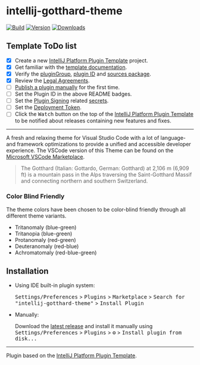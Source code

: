 # intellij-gotthard-theme

[![Build](https://github.com/janbiasi/intellij-gotthard-theme/actions/workflows/build.yml/badge.svg)](https://github.com/janbiasi/intellij-gotthard-theme/actions/workflows/build.yml)
[![Version](https://img.shields.io/jetbrains/plugin/v/PLUGIN_ID.svg)](https://plugins.jetbrains.com/plugin/PLUGIN_ID)
[![Downloads](https://img.shields.io/jetbrains/plugin/d/PLUGIN_ID.svg)](https://plugins.jetbrains.com/plugin/PLUGIN_ID)

## Template ToDo list
- [x] Create a new [IntelliJ Platform Plugin Template][template] project.
- [x] Get familiar with the [template documentation][template].
- [x] Verify the [pluginGroup](./gradle.properties), [plugin ID](./src/main/resources/META-INF/plugin.xml) and [sources package](./src/main/kotlin).
- [x] Review the [Legal Agreements](https://plugins.jetbrains.com/docs/marketplace/legal-agreements.html?from=IJPluginTemplate).
- [ ] [Publish a plugin manually](https://plugins.jetbrains.com/docs/intellij/publishing-plugin.html?from=IJPluginTemplate) for the first time.
- [ ] Set the Plugin ID in the above README badges.
- [ ] Set the [Plugin Signing](https://plugins.jetbrains.com/docs/intellij/plugin-signing.html?from=IJPluginTemplate) related [secrets](https://github.com/JetBrains/intellij-platform-plugin-template#environment-variables).
- [ ] Set the [Deployment Token](https://plugins.jetbrains.com/docs/marketplace/plugin-upload.html?from=IJPluginTemplate).
- [ ] Click the <kbd>Watch</kbd> button on the top of the [IntelliJ Platform Plugin Template][template] to be notified about releases containing new features and fixes.

----

<!-- Plugin description -->
A fresh and relaxing theme for Visual Studio Code with a lot of language- and framework optimizations to provide a unified and accessible developer experience.
The VSCode version of this Theme can be found on the [Microsoft VSCode Marketplace](https://marketplace.visualstudio.com/items?itemName=janbiasi.gotthard-theme).

> The Gotthard (Italian: Gottardo, German: Gotthard) at 2,106 m (6,909 ft) is a mountain pass in the Alps traversing the Saint-Gotthard Massif and connecting northern and southern Switzerland.

### Color Blind Friendly

The theme colors have been chosen to be color-blind friendly through all different theme variants.

* Tritanomaly (blue-green)
* Tritanopia (blue-green)
* Protanomaly (red-green)
* Deuteranomaly (red-blue)
* Achromatomaly (red-blue-green)
<!-- Plugin description end -->

## Installation

- Using IDE built-in plugin system:
  
  <kbd>Settings/Preferences</kbd> > <kbd>Plugins</kbd> > <kbd>Marketplace</kbd> > <kbd>Search for "intellij-gotthard-theme"</kbd> >
  <kbd>Install Plugin</kbd>
  
- Manually:

  Download the [latest release](https://github.com/janbiasi/intellij-gotthard-theme/releases/latest) and install it manually using
  <kbd>Settings/Preferences</kbd> > <kbd>Plugins</kbd> > <kbd>⚙️</kbd> > <kbd>Install plugin from disk...</kbd>


---
Plugin based on the [IntelliJ Platform Plugin Template][template].

[template]: https://github.com/JetBrains/intellij-platform-plugin-template
